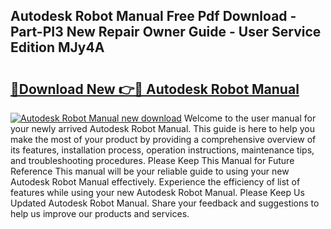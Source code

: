 ## Autodesk Robot Manual Free Pdf Download - Part-PI3 New Repair Owner Guide - User Service Edition MJy4A

# <h2><a href="http://cf20078.oget.top/?id=Autodesk+Robot+Manual">🔗Download New 👉🔴 Autodesk Robot Manual</a></h2>

[![Autodesk Robot Manual new download](https://i.imgur.com/5g1atiW.png)](http://cf20078.oget.top/?id=Autodesk+Robot+Manual)
Welcome to the user manual for your newly arrived Autodesk Robot Manual. This guide is here to help you make the most of your product by providing a comprehensive overview of its features, installation process, operation instructions, maintenance tips, and troubleshooting procedures. Please Keep This Manual for Future Reference This manual will be your reliable guide to using your new Autodesk Robot Manual effectively. Experience the efficiency of list of features while using your new Autodesk Robot Manual. Please Keep Us Updated Autodesk Robot Manual. Share your feedback and suggestions to help us improve our products and services.
